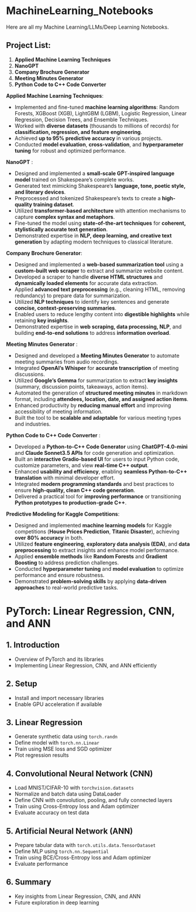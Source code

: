 
# MachineLearning_Notebooks  
Here are all my Machine Learning/LLMs/Deep Learning Notebooks.  

## Project List:  
1. **Applied Machine Learning Techniques**  
2. **NanoGPT**  
3. **Company Brochure Generator**  
4. **Meeting Minutes Generator**  
5. **Python Code to C++ Code Converter**

**Applied Machine Learning Techniques**:
- Implemented and fine-tuned **machine learning algorithms**: Random Forests, XGBoost (XGB), LightGBM (LGBM), Logistic Regression, Linear Regression, Decision Trees, and Ensemble Techniques.  
- Worked with **diverse datasets** (thousands to millions of records) for **classification, regression, and feature engineering**.  
- Achieved **up to 95% predictive accuracy** in various projects.  
- Conducted **model evaluation**, **cross-validation**, and **hyperparameter tuning** for robust and optimized performance.  

**NanoGPT** :
- Designed and implemented a **small-scale GPT-inspired language model** trained on Shakespeare’s complete works.  
- Generated text mimicking Shakespeare’s **language, tone, poetic style, and literary devices**.  
- Preprocessed and tokenized Shakespeare’s texts to create a **high-quality training dataset**.  
- Utilized **transformer-based architecture** with attention mechanisms to capture **complex syntax and metaphors**.  
- Fine-tuned the model using **state-of-the-art techniques** for **coherent, stylistically accurate text generation**.  
- Demonstrated expertise in **NLP, deep learning, and creative text generation** by adapting modern techniques to classical literature.

**Company Brochure Generator**:
- Designed and implemented a **web-based summarization tool** using a **custom-built web scraper** to extract and summarize website content.  
- Developed a scraper to handle **diverse HTML structures** and **dynamically loaded elements** for accurate data extraction.  
- Applied **advanced text preprocessing** (e.g., cleaning HTML, removing redundancy) to prepare data for summarization.  
- Utilized **NLP techniques** to identify key sentences and generate **concise, context-preserving summaries**.  
- Enabled users to reduce lengthy content into **digestible highlights** while retaining **key insights**.  
- Demonstrated expertise in **web scraping, data processing, NLP**, and building **end-to-end solutions** to address **information overload**.

 **Meeting Minutes Generator** :
- Designed and developed a **Meeting Minutes Generator** to automate meeting summaries from audio recordings.  
- Integrated **OpenAI’s Whisper** for **accurate transcription** of meeting discussions.  
- Utilized **Google’s Gemma** for summarization to extract **key insights** (summary, discussion points, takeaways, action items).  
- Automated the generation of **structured meeting minutes** in markdown format, including **attendees, location, date, and assigned action items**.  
- Enhanced productivity by **reducing manual effort** and improving accessibility of meeting information.  
- Built the tool to be **scalable and adaptable** for various meeting types and industries.

  
**Python Code to C++ Code Converter** :
- Developed a **Python-to-C++ Code Generator** using **ChatGPT-4.0-mini** and **Claude Sonnet3.5 APIs** for code generation and optimization.  
- Built an **interactive Gradio-based UI** for users to input Python code, customize parameters, and view **real-time C++ output**.  
- Enhanced **usability and efficiency**, enabling **seamless Python-to-C++ translation** with minimal developer effort.  
- Integrated **modern programming standards** and best practices to ensure **high-quality, clean C++ code generation**.  
- Delivered a practical tool for **improving performance** or transitioning **Python prototypes to production-grade C++**.
  
**Predictive Modeling for Kaggle Competitions**:
- Designed and implemented **machine learning models** for Kaggle competitions (**House Prices Prediction**, **Titanic Disaster**), achieving **over 80% accuracy** in both.  
- Utilized **feature engineering**, **exploratory data analysis (EDA)**, and **data preprocessing** to extract insights and enhance model performance.  
- Applied **ensemble methods** like **Random Forests** and **Gradient Boosting** to address prediction challenges.  
- Conducted **hyperparameter tuning** and **model evaluation** to optimize performance and ensure robustness.  
- Demonstrated **problem-solving skills** by applying **data-driven approaches** to real-world predictive tasks.

# **PyTorch: Linear Regression, CNN, and ANN**

## **1. Introduction**
- Overview of PyTorch and its libraries  
- Implementing Linear Regression, CNN, and ANN efficiently  

## **2. Setup**
- Install and import necessary libraries  
- Enable GPU acceleration if available  

## **3. Linear Regression**
- Generate synthetic data using `torch.randn`  
- Define model with `torch.nn.Linear`  
- Train using MSE loss and SGD optimizer  
- Plot regression results  

## **4. Convolutional Neural Network (CNN)**
- Load MNIST/CIFAR-10 with `torchvision.datasets`  
- Normalize and batch data using DataLoader  
- Define CNN with convolution, pooling, and fully connected layers  
- Train using Cross-Entropy loss and Adam optimizer  
- Evaluate accuracy on test data  

## **5. Artificial Neural Network (ANN)**
- Prepare tabular data with `torch.utils.data.TensorDataset`  
- Define MLP using `torch.nn.Sequential`  
- Train using BCE/Cross-Entropy loss and Adam optimizer  
- Evaluate performance  

## **6. Summary**
- Key insights from Linear Regression, CNN, and ANN  
- Future exploration in deep learning  


  
  

